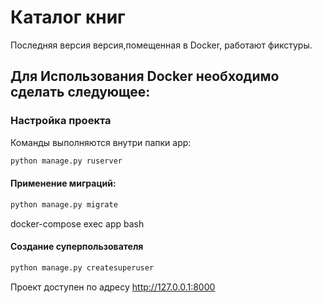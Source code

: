 # Каталог книг

Последняя версия версия,помещенная в Docker, работают фикстуры.

## Для Использования Docker необходимо сделать следующее:

### Настройка проекта


Команды выполняются внутри папки app:

```bash
python manage.py ruserver
```

#### Применение миграций:

```bash
python manage.py migrate
```
docker-compose exec app bash
#### Создание суперпользователя

```bash
python manage.py createsuperuser
```


Проект доступен по адресу http://127.0.0.1:8000
